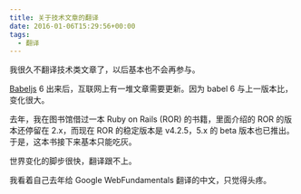 ```yaml
---
title: 关于技术文章的翻译
date: 2016-01-06T15:29:56+00:00
tags:
  - 翻译
---
```


我很久不翻译技术类文章了，以后基本也不会再参与。

[Babeljs](https://babeljs.io/) 6 出来后，互联网上有一堆文章需要更新。因为 babel 6 与上一版本比，变化很大。

去年，我在图书馆借过一本 Ruby on Rails (ROR) 的书籍，里面介绍的 ROR 的版本还停留在 2.x，而现在 ROR 的稳定版本是 v4.2.5，5.x 的 beta 版本也已推出。于是，这本书接下来基本只能吃灰。

世界变化的脚步很快，翻译跟不上。

我看着自己去年给 Google WebFundamentals 翻译的中文，只觉得头疼。